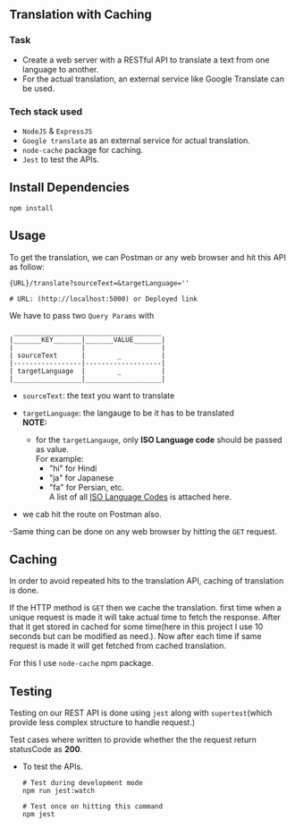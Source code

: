 ## Translation with Caching


### Task
- Create a web server with a RESTful API to translate a text from one language to another.
- For the actual translation, an external service like Google Translate can be used.


### Tech stack used
-  `NodeJS` & `ExpressJS` 
-  `Google translate` as an external service for actual translation.
-  `node-cache` package for caching.
-  `Jest` to test the APIs.

## Install Dependencies

```
npm install
```

## Usage 
To get the translation, we can Postman or any web browser and hit this API as follow:
```
{URL}/translate?sourceText=&targetLanguage=''

# URL: (http://localhost:5000) or Deployed link
```

We have to pass two `Query Params` with 
```
 _____________________________________
|_______KEY_______|_______VALUE_______|
|                 |                   |
| sourceText      |        _          |
|-----------------|-------------------|
| targetLanguage  |        _          |
|_________________|___________________|
```
- `sourceText`: the text you want to translate
- `targetLanguage`: the langauge to be it has to be translated
<br>**NOTE:**
  - for the `targetLangauge`, only **ISO Language code** should be passed as value.
<br/>For example:
    - "hi" for Hindi
    - "ja" for Japanese
    - "fa" for Persian, etc.
    <br/>A list of all [ISO Language Codes](https://datahub.io/core/language-codes/r/0.html) is attached here.

-  we cab hit the route on Postman also.


-Same thing can be done on any web browser by hitting the `GET` request.

## Caching 
In order to avoid repeated hits to the translation API, caching of translation is done.

If the HTTP method is `GET` then we cache the translation.
first time when a unique request is made it will take actual time to fetch the response. After that it get stored in cached for some time(here in this project I use 10 seconds but can be modified as need.). Now after each time if same request is made it will get fetched from cached translation.

For this I use `node-cache` npm package.

## Testing
Testing on our REST API is done using `jest` along with `supertest`(which provide less complex structure to handle request.)

Test cases where written to provide whether the the request return statusCode as **200**.

- To test the APIs.
  ```
  # Test during development mode
  npm run jest:watch

  # Test once on hitting this command
  npm jest
  ```
